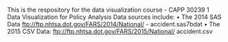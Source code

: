 This is the respository for the data visualization course - CAPP 30239 1 Data Visualization for Policy Analysis
Data sources include:
• The 2014 SAS Data ftp://ftp.nhtsa.dot.gov/FARS/2014/National/
	- accident.sas7bdat
• The 2015 CSV Data: ftp://ftp.nhtsa.dot.gov/FARS/2015/National/
	accident.csv
